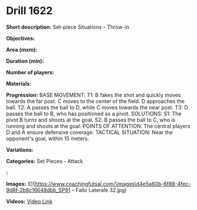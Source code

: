 # Drill 1622

**Short description:**
Set-piece Situations – Throw-in

**Objectives:**


**Area (mxm):**


**Duration (min):**


**Number of players:**


**Materials:**


**Progression:**
BASE MOVEMENT: T1: B fakes the shot and quickly moves towards the far post. C moves to the center of the field. D approaches the ball. T2: A passes the ball to D, while C moves towards the near post. T3: D passes the ball to B, who has positioned as a pivot. SOLUTIONS: S1: The pivot B turns and shoots at the goal. S2: B passes the ball to C, who is running and shoots at the goal. POINTS OF ATTENTION: The central players D and A ensure defensive coverage. TACTICAL SITUATION: Near the opponent's goal, within 15 meters.

**Variations:**


**Categories:**
Set Pieces - Attack

**:**


**Images:**
![](https://www.coachingfutsal.com/\images\d4e5a60b-6f88-4fec-9d8f-2b8c16648dbb_SP91 – Fallo Laterale 32.jpg)

**Videos:**
[Video Link](https://www.youtube.com/embed/2u_1tRHSG1c)


